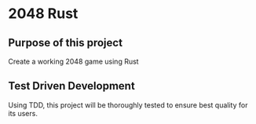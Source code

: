 # 2048 Rust

## Purpose of this project

Create a working 2048 game using Rust

## Test Driven Development

Using TDD, this project will be thoroughly tested to ensure best quality for its users.



